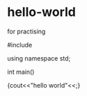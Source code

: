 # hello-world
for practising

#include<iostream>

using namespace std;

int main()

{cout<<"hello world"<<;}
